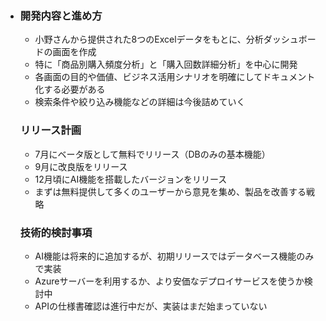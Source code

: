 - ### 開発内容と進め方

  - 小野さんから提供された8つのExcelデータをもとに、分析ダッシュボードの画面を作成
  - 特に「商品別購入頻度分析」と「購入回数詳細分析」を中心に開発
  - 各画面の目的や価値、ビジネス活用シナリオを明確にしてドキュメント化する必要がある
  - 検索条件や絞り込み機能などの詳細は今後詰めていく

  ### リリース計画

  - 7月にベータ版として無料でリリース（DBのみの基本機能）
  - 9月に改良版をリリース
  - 12月頃にAI機能を搭載したバージョンをリリース
  - まずは無料提供して多くのユーザーから意見を集め、製品を改善する戦略

  ### 技術的検討事項

  - AI機能は将来的に追加するが、初期リリースではデータベース機能のみで実装
  - Azureサーバーを利用するか、より安価なデプロイサービスを使うか検討中
  - APIの仕様書確認は進行中だが、実装はまだ始まっていない